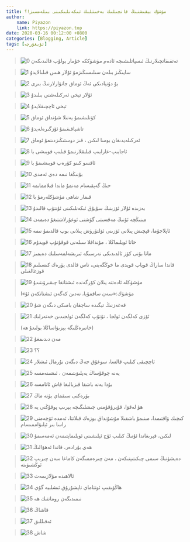 ```yaml
---
title: مۈشۈك بېقىشنىڭ قانچىلىك بەخىتلىك ئىكەنلىكىنى بىلەمسىز!؟
author:
    name: Piyazon
    link: https://piyazon.top
date: 2020-03-16 00:12:00 +0800
categories: [Blogging, Article]
tags: [ئۇيغۇرچە]    
---
```


<style>
@import url(/assets/css/uyghur.css);
</style>



> ![0](/old-salon/muxuk/640.gif)
> تەتقىقاتچىلارنىڭ ئىسپاتلىشىچە ئادەم مۈشۈككە خۇمار بولۇپ قالىدىكەن


> ![1](/old-salon/muxuk/640-1.gif)
> سايىڭىز بىلەن سىلىسىڭىزمۇ ئۇلار ھىس قىلىالايدۇ



> ![2](/old-salon/muxuk/640-2.gif)
> بۇ دۇنيادىكى ئەڭ ئوماق جانۋارلارنىڭ بىرى




> ![3](/old-salon/muxuk/640-3.gif)
> ئۇلار تېخى ئەركىلەشنى بىلىدۇ




> ![4](/old-salon/muxuk/640-4.gif)
> تېخى ئاچچىقلايدۇ

> ![5](/old-salon/muxuk/640-5.gif)
> كۈنلىشىمۇ يەنىلا شۇنداق ئوماق

> ![6](/old-salon/muxuk/640-6.gif)
> تاشپاقىغىمۇ ئۆزگىرەلەيدۇ



> ![7](/old-salon/muxuk/640-7.gif)
ئەركىلەيدىغان بوسا لىكىن ، قىز دوستىڭىزدىنمۇ ئوماق

> ![8](/old-salon/muxuk/640-8.gif)
ئاجايىپ-غارايىپ قىلىقلارنىمۇ قىلىپ قويىشى با 

> ![9](/old-salon/muxuk/640-9.gif)
ئاقسو كىنو كۆرەپ قويىشىمۇ با

> ![10](/old-salon/muxuk/640-10.gif)
بۇنىڭغا نىمە دەي ئەمدى

> ![11](/old-salon/muxuk/640-11.gif)
جىڭ گەپقىسام مەنمۇ ماندا قىلاممايمە

> ![12](/old-salon/muxuk/640-12.gif)
قىمار شاھى مۈشۈكلەرمۇ با

> ![13](/old-salon/muxuk/640-13.gif)
بەزىدە ئ‍ۇلار ئۆزىنىڭ سۇيۇق ئىكەنلىكىنى ئۇنتۇپ قالىدۇ

> ![14](/old-salon/muxuk/640-14.gif)
مىنىڭچە ئۇنىڭ مەقسىتى گۆشنى ئوغۇرلاشتىغۇ دەيمەن

> ![15](/old-salon/muxuk/640-15.gif)
ئاپلاجۇما، قېچىش پىلانى ئ‍ۆزىنى ئۆلتۈرۈش پىلانى بوپ قالدىمۇ نىمە

> ![16](/old-salon/muxuk/640-16.gif)
خاتا ئويلىماڭلا ، مۇنداقلا سىلەنى قوقۇتۇپ قويدۇم

> ![17](/old-salon/muxuk/640-17.gif)
مانا بۇنى كۆز ئالدىدىكى نەرسىگە ئىرىشەلمەسلىك دەيمىز

> ![18](/old-salon/muxuk/640-18.gif)
قاندا ساراڭ قوياپ قويدى ما خوڭگەينى، تاس قالدى يۈرەك كىسىلىم قوزغالغىلى

> ![19](/old-salon/muxuk/640-19.gif)
مۈشۈكلە ئادەتتە يىلان كۆرگەندە ئىشتانغا چىقىرۋىتىدۇ
>
>مۈشۈك:«سەن ساقمۇيا، نەدىن كەگەن ئىشتانكەن ئۇ»ا

> ![20](/old-salon/muxuk/640-20.gif)
قەغەزنىڭ تېگىدە ساچقان بامىكى دىگەن شۇ

> ![21](/old-salon/muxuk/640-21.gif)
> ئۆزى كەلگەن ئولجا ، تۇتۇپ كەلگەن ئولجىدىن خەتەرلىك
> 
> (خاتىرەڭلىگە يېزىۋاساڭلا بولىدۇ ھە)

> ![22](/old-salon/muxuk/640-22.gif)
مەن دىدىمغۇ

> ![23](/old-salon/muxuk/640-23.gif)
؟؟

> ![24](/old-salon/muxuk/640-24.gif)
ئاچچىقى كىلىپ قالسا، سوغۇق جەڭ دىگەن نۇرمال ئىشلار

> ![25](/old-salon/muxuk/640-25.gif)
يەنە چوقۇساڭ يەپلىۋىتىمەن ، ئىشىنەمسە

> ![26](/old-salon/muxuk/640-26.gif)
بۇدا يەنە باشقا قىزبالىغا قاش ئاتامسە

> ![27](/old-salon/muxuk/640-27.gif)
بۆرەكنى سىقماي يۈتە ماڭ

> ![28](/old-salon/muxuk/640-28.gif)
ھۇ لەقۋا، قۇيرۇقۇمنى چىشلىگىچە بېرىپ پوقۇڭنى يە

> ![29](/old-salon/muxuk/640-29.gif)
كىچىك ۋاقتىمدا، مىنىمۇ باشقىلا مۇشۇنداق بوزەك قىلاتتا، ئەمدە ئۆچەمنى راسا بىر ئېلىۋاممىسام

> ![30](/old-salon/muxuk/640-30.gif)
لىكىن، قېرىغاندا ئۇنىڭ كىلىپ ئۆچ ئېلىشىنى ئويلىماپتىمەن ئەمەسمۇ

> ![31](/old-salon/muxuk/640-31.gif)
ھەي بۇرادەر، قاندا ئەھۋالىڭ

> ![32](/old-salon/muxuk/640-32.gif)
دەيشۈنىڭ سىمى چىكىتىپتىكەن ، مەن چىرەممىگەن كاماغا سەن چىرىپ ئوڭشىۋىتە

> ![33](/old-salon/muxuk/640-33.gif)
ئالاھىدە مۇلازىمەت

> ![34](/old-salon/muxuk/640-34.gif)
ھاڭۋىقىپ ئوتتاماي تاپشۇرۇق ئىشلىيە گۇي

> ![35](/old-salon/muxuk/640-35.gif)
نىمىدىگەن رومانتىك ھە

> ![36](/old-salon/muxuk/640-36.gif)
قاشاڭ

> ![37](/old-salon/muxuk/640-37.gif)
ئەقىللىق

> ![38](/old-salon/muxuk/640-38.gif)
شاش
